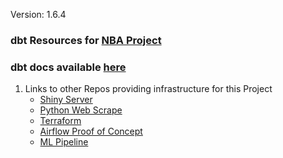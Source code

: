Version: 1.6.4

### dbt Resources for [NBA Project](https://github.com/jyablonski/NBA-Dashboard)

### dbt docs available [here](https://jyablonski.netlify.app/)

1. Links to other Repos providing infrastructure for this Project
    * [Shiny Server](https://github.com/jyablonski/NBA-Dashboard)
    * [Python Web Scrape](https://github.com/jyablonski/python_docker)
    * [Terraform](https://github.com/jyablonski/aws_terraform)
    * [Airflow Proof of Concept](https://github.com/jyablonski/nba_elt_airflow)
    * [ML Pipeline](https://github.com/jyablonski/nba_elt_mlflow)
